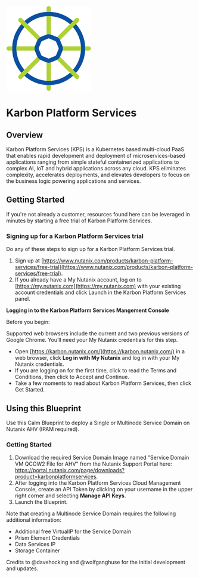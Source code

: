 ![KPS!](icn-karbon-color.png "KPS")

# Karbon Platform Services

## Overview
Karbon Platform Services (KPS) is a Kubernetes based multi-cloud PaaS that enables rapid development and deployment of microservices-based applications ranging from simple stateful containerized applications to complex AI, IoT and hybrid applications across any cloud. KPS eliminates complexity, accelerates deployments, and elevates developers to focus on the business logic powering applications and services.

## Getting Started
If you're not already a customer, resources found here can be leveraged in minutes by starting a free trial of Karbon Platform Services.

### Signing up for a Karbon Platform Services trial
Do any of these steps to sign up for a Karbon Platform Services trial.
1. Sign up at [https://www.nutanix.com/products/karbon-platform-services/free-trial](https://www.nutanix.com/products/karbon-platform-services/free-trial).
1. If you already have a My Nutanix account, log on to [https://my.nutanix.com](https://my.nutanix.com) with your existing account credentials and click Launch in the Karbon Platform Services panel.

**Logging in to the Karbon Platform Services Mangement Console**

Before you begin:

Supported web browsers include the current and two previous versions of Google Chrome. You’ll need your My Nutanix credentials for this step.
* Open [https://karbon.nutanix.com/](https://karbon.nutanix.com/) in a web browser, click **Log in with My Nutanix** and log in with your My Nutanix credentials.
* If you are logging on for the first time, click to read the Terms and Conditions, then click to Accept and Continue.
* Take a few moments to read about Karbon Platform Services, then click Get Started.

## Using this Blueprint
Use this Calm Blueprint to deploy a Single or Multinode Service Domain on Nutanix AHV (IPAM required).

### Getting Started
1. Download the required Service Domain Image named "Service Domain VM QCOW2 File for AHV" from the Nutanix Support Portal here: https://portal.nutanix.com/page/downloads?product=karbonplatformservices.
1. After logging into the Karbon Platform Services Cloud Management Console, create an API Token by clicking on your username in the upper right corner and selecting **Manage API Keys**.
1. Launch the Blueprint.

Note that creating a Multinode Service Domain requires the following additional information:
  - Additional free VirtualIP for the Service Domain
  - Prism Element Credentials
  - Data Services IP
  - Storage Container

Credits to @davehocking and @wolfganghuse for the initial development and updates.

